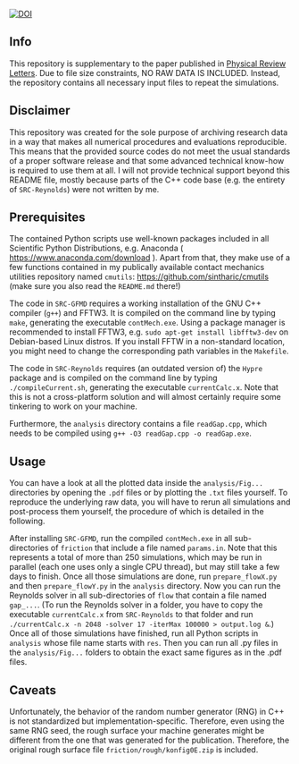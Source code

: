 [![DOI](https://zenodo.org/badge/666365140.svg)](https://zenodo.org/badge/latestdoi/666365140)

Info
----

This repository is supplementary to the paper published in [Physical Review Letters](https://doi.org/10.1103/PhysRevLett.131.156201).
Due to file size constraints, NO RAW DATA IS INCLUDED. 
Instead, the repository contains all necessary input files to repeat the simulations.



Disclaimer
----------

This repository was created for the sole purpose of archiving research data in a way that makes all numerical procedures and evaluations reproducible.
This means that the provided source codes do not meet the usual standards of a proper software release and that some advanced technical know-how is required to use them at all. 
I will not provide technical support beyond this README file, mostly because parts of the C++ code base (e.g. the entirety of `SRC-Reynolds`) were not written by me.



Prerequisites
-------------

The contained Python scripts use well-known packages included in all Scientific Python Distributions, e.g. Anaconda ( https://www.anaconda.com/download ).
Apart from that, they make use of a few functions contained in my publically available contact mechanics utilities repository named `cmutils`:
https://github.com/sintharic/cmutils (make sure you also read the `README.md` there!)

The code in `SRC-GFMD` requires a working installation of the GNU C++ compiler (`g++`) and FFTW3. 
It is compiled on the command line by typing `make`, generating the executable `contMech.exe`.
Using a package manager is recommended to install FFTW3, e.g. `sudo apt-get install libfftw3-dev` on Debian-based Linux distros. 
If you install FFTW in a non-standard location, you might need to change the corresponding path variables in the `Makefile`.

The code in `SRC-Reynolds` requires (an outdated version of) the `Hypre` package and is compiled on the command line by typing `./compileCurrent.sh`, generating the executable `currentCalc.x`.
Note that this is not a cross-platform solution and will almost certainly require some tinkering to work on your machine.

Furthermore, the `analysis` directory contains a file `readGap.cpp`, which needs to be compiled using `g++ -O3 readGap.cpp -o readGap.exe`.



Usage
-----

You can have a look at all the plotted data inside the `analysis/Fig...` directories by opening the `.pdf` files or by plotting the `.txt` files yourself.
To reproduce the underlying raw data, you will have to rerun all simulations and post-process them yourself, the procedure of which is detailed in the following.

After installing `SRC-GFMD`, run the compiled `contMech.exe` in all sub-directories of `friction` that include a file named `params.in`.
Note that this represents a total of more than 250 simulations, which may be run in parallel (each one uses only a single CPU thread), but may still take a few days to finish.
Once all those simulations are done, run `prepare_flowX.py` and then `prepare_flowY.py` in the `analysis` directory.
Now you can run the Reynolds solver in all sub-directories of `flow` that contain a file named `gap_...`.
(To run the Reynolds solver in a folder, you have to copy the executable `currentCalc.x` from `SRC-Reynolds` to that folder and run `./currentCalc.x -n 2048 -solver 17 -iterMax 100000 > output.log &`.)
Once all of those simulations have finished, run all Python scripts in `analysis` whose file name starts with `res`. 
Then you can run all .py files in the `analysis/Fig...` folders to obtain the exact same figures as in the .pdf files.



Caveats
-------

Unfortunately, the behavior of the random number generator (RNG) in C++ is not standardized but implementation-specific. 
Therefore, even using the same RNG seed, the rough surface your machine generates might be different from the one that was generated for the publication.
Therefore, the original rough surface file `friction/rough/konfig0E.zip` is included.
